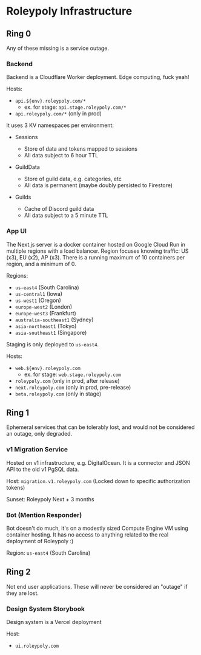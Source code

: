 # Roleypoly Infrastructure

## Ring 0

Any of these missing is a service outage.

### Backend

Backend is a Cloudflare Worker deployment. Edge computing, fuck yeah!

Hosts:

- `api.${env}.roleypoly.com/*`
  - ex. for stage: `api.stage.roleypoly.com/*`
- `api.roleypoly.com/*` (only in prod)

It uses 3 KV namespaces per environment:

- Sessions

  - Store of data and tokens mapped to sessions
  - All data subject to 6 hour TTL

- GuildData

  - Store of guild data, e.g. categories, etc
  - All data is permanent (maybe doubly persisted to Firestore)

- Guilds
  - Cache of Discord guild data
  - All data subject to a 5 minute TTL

### App UI

The Next.js server is a docker container hosted on Google Cloud Run in multiple regions with a load balancer. Region focuses knowing traffic: US (x3), EU (x2), AP (x3). There is a running maximum of 10 containers per region, and a minimum of 0.

Regions:

- `us-east4` (South Carolina)
- `us-central1` (Iowa)
- `us-west1` (Oregon)
- `europe-west2` (London)
- `europe-west3` (Frankfurt)
- `australia-southeast1` (Sydney)
- `asia-northeast1` (Tokyo)
- `asia-southeast1` (Singapore)

Staging is only deployed to `us-east4`.

Hosts:

- `web.${env}.roleypoly.com`
  - ex. for stage: `web.stage.roleypoly.com`
- `roleypoly.com` (only in prod, after release)
- `next.roleypoly.com` (only in prod, pre-release)
- `beta.roleypoly.com` (only in stage)

## Ring 1

Ephemeral services that can be tolerably lost, and would not be considered an outage, only degraded.

### v1 Migration Service

Hosted on v1 infrastructure, e.g. DigitalOcean. It is a connector and JSON API to the old v1 PgSQL data.

Host: `migration.v1.roleypoly.com` (Locked down to specific authorization tokens)

Sunset: Roleypoly Next + 3 months

### Bot (Mention Responder)

Bot doesn't do much, it's on a modestly sized Compute Engine VM using container hosting. It has no access to anything related to the real deployment of Roleypoly :)

Region: `us-east4` (South Carolina)

## Ring 2

Not end user applications. These will never be considered an "outage" if they are lost.

### Design System Storybook

Design system is a Vercel deployment

Host:

- `ui.roleypoly.com`
